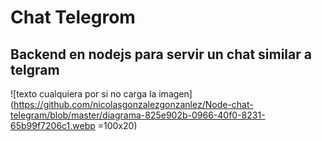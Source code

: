 # Chat Telegrom

## Backend en nodejs para servir un chat similar a telgram

![texto cualquiera por si no carga la imagen](https://github.com/nicolasgonzalezgonzanlez/Node-chat-telegram/blob/master/diagrama-825e902b-0966-40f0-8231-65b99f7206c1.webp =100x20)
